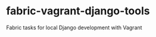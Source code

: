 fabric-vagrant-django-tools
===========================

Fabric tasks for local Django development with Vagrant
